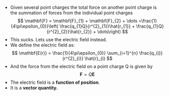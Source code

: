 - Given several point charges the total force on another point charge is the summation of forces from the individual point charges
$$
\mathbf{F} = \mathbf{F}_{1} + \mathbf{F}_{2} + \dots =\frac{1}{4\pi\epsilon_{0}}\left( \frac{q_{1}Q}{r^{2}_{1}}\hat{r_{1}} +  \frac{q_{1}Q}{r^{2}_{2}}\hat{r_{2}}  + \dots\right)
$$
- This sucks. Lets use the electric field instead. 
- We define the electric field as:
$$
\mathbf{E(r)} = \frac{1}{4\pi\epsilon_{0}} \sum_{i=1}^{n} \frac{q_{i}}{r^{2}_{i}} \hat{r}_{i}
$$
- And the force from the electric field on a point charge Q is given by 
$$
\mathbf{F} = Q \mathbf{E}
$$
- The electric field is a **function of position**. 
- It is a **vector quantity.** 


